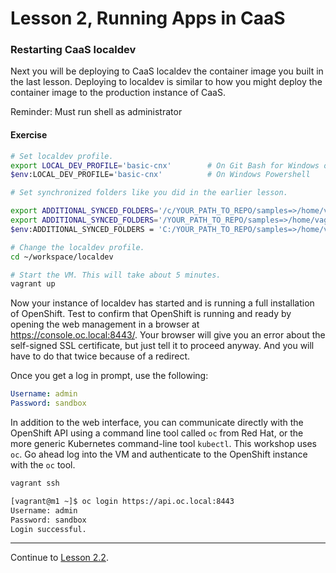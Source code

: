 # Lesson 2, Running Apps in CaaS

### Restarting CaaS localdev

Next you will be deploying to CaaS localdev the container image you built in the last lesson. Deploying to localdev is similar to how you might deploy the container image to the production instance of CaaS.

<!-- Your instance of localdev is probably still running with the `build-host` profile. Which is optimized for building container images, but does not start the OpenShift service. So before you can deploy the app container, you need to restart CaaS localdev with the `basic-cnx` profile. Instructions for doing this are included in the exercise notes below. -->

Reminder: Must run shell as administrator


#### Exercise

```bash
# Set localdev profile.
export LOCAL_DEV_PROFILE='basic-cnx'        # On Git Bash for Windows or MacOS
$env:LOCAL_DEV_PROFILE='basic-cnx'          # On Windows Powershell 

# Set synchronized folders like you did in the earlier lesson.

export ADDITIONAL_SYNCED_FOLDERS='/c/YOUR_PATH_TO_REPO/samples=>/home/vagrant/containers'  # Git Bash for Windows
export ADDITIONAL_SYNCED_FOLDERS='/YOUR_PATH_TO_REPO/samples=>/home/vagrant/containers'    # MacOS
$env:ADDITIONAL_SYNCED_FOLDERS = 'C:/YOUR_PATH_TO_REPO/samples=>/home/vagrant/containers'  # Windows Powershell

# Change the localdev profile.
cd ~/workspace/localdev

# Start the VM. This will take about 5 minutes.
vagrant up
```

Now your instance of localdev has started and is running a full installation of OpenShift. Test to confirm that OpenShift is running and ready by opening the web management in a browser at https://console.oc.local:8443/. Your browser will give you an error about the self-signed SSL certificate, but just tell it to proceed anyway. And you will have to do that twice because of a redirect.

Once you get a log in prompt, use the following:

```yaml
Username: admin
Password: sandbox
```

In addition to the web interface, you can communicate directly with the OpenShift API using a command line tool called `oc` from Red Hat, or the more generic Kubernetes command-line tool `kubectl`. This workshop uses `oc`. Go ahead log into the VM and authenticate to the OpenShift instance with the `oc` tool.
```bash
vagrant ssh

[vagrant@m1 ~]$ oc login https://api.oc.local:8443
Username: admin
Password: sandbox
Login successful.
```

<!---
If you get an error like, "no such host" or "couldn't resolve host", the issue is likely with the name resolution of `console.oc.local`. The localdev installation runs a local DNS service to provide name resolution for the `oc.local` domain. Sometimes, you will need to wait a bit longer for the DNS service to start, or manually flush your DNS cache with `ipconfig /flushdns` on Windows (or escape the fwd slash in Git Bash like `ipconfig //flushdns`).
-->
---  

Continue to [Lesson 2.2](./lesson2.2.md).
